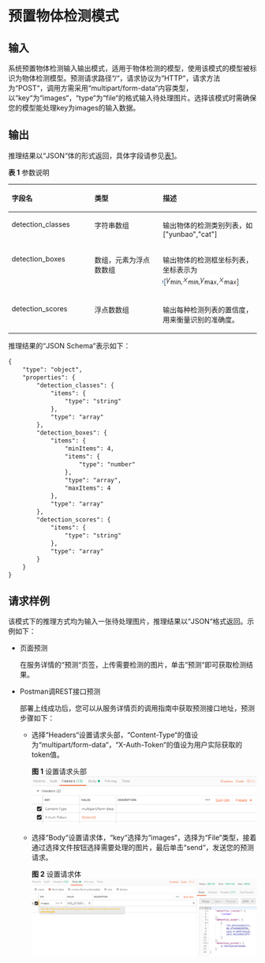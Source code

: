 # 预置物体检测模式<a name="modelarts_23_0100"></a>

## 输入<a name="section1172594215425"></a>

系统预置物体检测输入输出模式，适用于物体检测的模型，使用该模式的模型被标识为物体检测模型。预测请求路径“/“，请求协议为“HTTP“，请求方法为“POST“，调用方需采用“multipart/form-data“内容类型，以“key“为“images“，“type“为“file“的格式输入待处理图片。选择该模式时需确保您的模型能处理key为images的输入数据。

## 输出<a name="section54355451423"></a>

推理结果以“JSON“体的形式返回，具体字段请参见[表1](#table101531747125712)。

**表 1**  参数说明

<a name="table101531747125712"></a>
<table><thead align="left"><tr id="row1015314475579"><th class="cellrowborder" valign="top" width="33.33333333333333%" id="mcps1.2.4.1.1"><p id="p1415494795715"><a name="p1415494795715"></a><a name="p1415494795715"></a>字段名</p>
</th>
<th class="cellrowborder" valign="top" width="27.47274727472747%" id="mcps1.2.4.1.2"><p id="p18154124711577"><a name="p18154124711577"></a><a name="p18154124711577"></a>类型</p>
</th>
<th class="cellrowborder" valign="top" width="39.1939193919392%" id="mcps1.2.4.1.3"><p id="p17154114755714"><a name="p17154114755714"></a><a name="p17154114755714"></a>描述</p>
</th>
</tr>
</thead>
<tbody><tr id="row61541247175711"><td class="cellrowborder" valign="top" width="33.33333333333333%" headers="mcps1.2.4.1.1 "><p id="p115434715573"><a name="p115434715573"></a><a name="p115434715573"></a>detection_classes</p>
</td>
<td class="cellrowborder" valign="top" width="27.47274727472747%" headers="mcps1.2.4.1.2 "><p id="p715417479575"><a name="p715417479575"></a><a name="p715417479575"></a>字符串数组</p>
</td>
<td class="cellrowborder" valign="top" width="39.1939193919392%" headers="mcps1.2.4.1.3 "><p id="p115414715573"><a name="p115414715573"></a><a name="p115414715573"></a>输出物体的检测类别列表，如["yunbao","cat"]</p>
</td>
</tr>
<tr id="row12154154718574"><td class="cellrowborder" valign="top" width="33.33333333333333%" headers="mcps1.2.4.1.1 "><p id="p215444715720"><a name="p215444715720"></a><a name="p215444715720"></a>detection_boxes</p>
</td>
<td class="cellrowborder" valign="top" width="27.47274727472747%" headers="mcps1.2.4.1.2 "><p id="p6154847165719"><a name="p6154847165719"></a><a name="p6154847165719"></a>数组，元素为浮点数数组</p>
</td>
<td class="cellrowborder" valign="top" width="39.1939193919392%" headers="mcps1.2.4.1.3 "><p id="p161547473571"><a name="p161547473571"></a><a name="p161547473571"></a>输出物体的检测框坐标列表，坐标表示为<a name="image72181634181615"></a><a name="image72181634181615"></a><span><img id="image72181634181615" src="figures/zh-cn_image_0000001072652509.png"></span></p>
</td>
</tr>
<tr id="row11154114710576"><td class="cellrowborder" valign="top" width="33.33333333333333%" headers="mcps1.2.4.1.1 "><p id="p115411471576"><a name="p115411471576"></a><a name="p115411471576"></a>detection_scores</p>
</td>
<td class="cellrowborder" valign="top" width="27.47274727472747%" headers="mcps1.2.4.1.2 "><p id="p123715583612"><a name="p123715583612"></a><a name="p123715583612"></a>浮点数数组</p>
</td>
<td class="cellrowborder" valign="top" width="39.1939193919392%" headers="mcps1.2.4.1.3 "><p id="p1815464717573"><a name="p1815464717573"></a><a name="p1815464717573"></a>输出每种检测列表的置信度，用来衡量识别的准确度。</p>
</td>
</tr>
</tbody>
</table>

推理结果的“JSON Schema“表示如下：

```
{
	"type": "object",
	"properties": {
		"detection_classes": {
			"items": {
				"type": "string"
			},
			"type": "array"
		},
		"detection_boxes": {
			"items": {
				"minItems": 4,
				"items": {
					"type": "number"
				},
				"type": "array",
				"maxItems": 4
			},
			"type": "array"
		},
		"detection_scores": {
			"items": {
				"type": "string"
			},
			"type": "array"
		}
	}
}
```

## 请求样例<a name="section1459434854217"></a>

该模式下的推理方式均为输入一张待处理图片，推理结果以“JSON“格式返回。示例如下：

-   页面预测

    在服务详情的“预测“页签，上传需要检测的图片，单击“预测“即可获取检测结果。

-   Postman调REST接口预测

    部署上线成功后，您可以从服务详情页的调用指南中获取预测接口地址，预测步骤如下：

    -   选择“Headers“设置请求头部，“Content-Type“的值设为“multipart/form-data“，“X-Auth-Token“的值设为用户实际获取的token值。

        **图 1**  设置请求头部<a name="fig196641035192710"></a>  
        ![](figures/设置请求头部.png "设置请求头部")

    -   选择“Body“设置请求体，“key“选择为“images“，选择为“File“类型，接着通过选择文件按钮选择需要处理的图片，最后单击“send“，发送您的预测请求。

        **图 2**  设置请求体<a name="fig87811148281"></a>  
        ![](figures/设置请求体.png "设置请求体")



